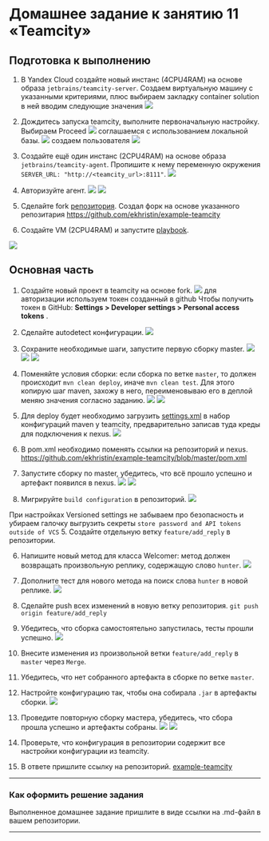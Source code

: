 # Домашнее задание к занятию 11 «Teamcity»

## Подготовка к выполнению

1. В Yandex Cloud создайте новый инстанс (4CPU4RAM) на основе образа `jetbrains/teamcity-server`.
Создаем виртуальную машину с указанными критериями, плюс выбираем закладку container solution в ней вводим следующие значения
![](Pasted%20image%2020250406080121.png)

2. Дождитесь запуска teamcity, выполните первоначальную настройку.
Выбираем Proceed
![](Pasted%20image%2020250406081303.png)
соглашаемся с использованием локальной базы.
![](Pasted%20image%2020250406081631.png)
создаем пользователя
	![](Pasted%20image%2020250406082109.png)
3. Создайте ещё один инстанс (2CPU4RAM) на основе образа `jetbrains/teamcity-agent`. Пропишите к нему переменную окружения `SERVER_URL: "http://<teamcity_url>:8111"`.
![](Pasted%20image%2020250406080947.png)
4. Авторизуйте агент.
![](Pasted%20image%2020250406083418.png)
![](Pasted%20image%2020250406083501.png)
5. Сделайте fork [репозитория](https://github.com/aragastmatb/example-teamcity).
Создал форк на основе указанного репозитария https://github.com/ekhristin/example-teamcity
6. Создайте VM (2CPU4RAM) и запустите [playbook](./infrastructure).

![](Pasted%20image%2020250406090630.png)

## Основная часть

1. Создайте новый проект в teamcity на основе fork.
![](Pasted%20image%2020250406104346.png)
для авторизации используем токен созданный в github 
Чтобы получить токен в GitHub: **Settings > Developer settings > Personal access tokens** .

2. Сделайте autodetect конфигурации.
![](Pasted%20image%2020250406104754.png)
3. Сохраните необходимые шаги, запустите первую сборку master.
![](Pasted%20image%2020250406105008.png)
![](Pasted%20image%2020250406105056.png)
![](Pasted%20image%2020250406105110.png)

4. Поменяйте условия сборки: если сборка по ветке `master`, то должен происходит `mvn clean deploy`, иначе `mvn clean test`.
Для этого копирую шаг maven, захожу в него, переименовываю его в деплой меняю значения согласно заданию.
![](Pasted%20image%2020250407075021.png)
![](Pasted%20image%2020250407075918.png)

5. Для deploy будет необходимо загрузить [settings.xml](./teamcity/settings.xml) в набор конфигураций maven у teamcity, предварительно записав туда креды для подключения к nexus.
![](Pasted%20image%2020250407080129.png)
6. В pom.xml необходимо поменять ссылки на репозиторий и nexus.
https://github.com/ekhristin/example-teamcity/blob/master/pom.xml
7. Запустите сборку по master, убедитесь, что всё прошло успешно и артефакт появился в nexus.
![](Pasted%20image%2020250407093700.png)
![](Pasted%20image%2020250407093724.png)
8. Мигрируйте `build configuration` в репозиторий.
![](Pasted%20image%2020250407172753.png)

При настройках Versioned settings не забываем про безопасность и убираем галочку выгрузить секреты `store password and API tokens outside of VCS`
5. Создайте отдельную ветку `feature/add_reply` в репозитории.

6. Напишите новый метод для класса Welcomer: метод должен возвращать произвольную реплику, содержащую слово `hunter`.
![](Pasted%20image%2020250408204255.png)
7. Дополните тест для нового метода на поиск слова `hunter` в новой реплике.
![](Pasted%20image%2020250408212543.png)
8. Сделайте push всех изменений в новую ветку репозитория.
   `git push origin feature/add_reply`
9. Убедитесь, что сборка самостоятельно запустилась, тесты прошли успешно.
![](Pasted%20image%2020250408212843.png)
10. Внесите изменения из произвольной ветки `feature/add_reply` в `master` через `Merge`.

11. Убедитесь, что нет собранного артефакта в сборке по ветке `master`.
12. Настройте конфигурацию так, чтобы она собирала `.jar` в артефакты сборки.
![](Pasted%20image%2020250408222828.png)
13. Проведите повторную сборку мастера, убедитесь, что сбора прошла успешно и артефакты собраны.
![](Pasted%20image%2020250408220915.png)
![](Pasted%20image%2020250408222729.png)
14. Проверьте, что конфигурация в репозитории содержит все настройки конфигурации из teamcity.

15. В ответе пришлите ссылку на репозиторий.
[example-teamcity](https://github.com/ekhristin/example-teamcity/) 
---

### Как оформить решение задания

Выполненное домашнее задание пришлите в виде ссылки на .md-файл в вашем репозитории.

---
